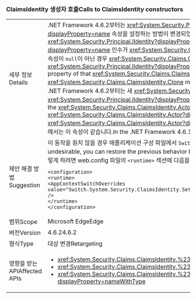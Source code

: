 ### <a name="calls-to-claimsidentity-constructors"></a><span data-ttu-id="5bff3-101">ClaimsIdentity 생성자 호출</span><span class="sxs-lookup"><span data-stu-id="5bff3-101">Calls to ClaimsIdentity constructors</span></span>

|   |   |
|---|---|
|<span data-ttu-id="5bff3-102">세부 정보</span><span class="sxs-lookup"><span data-stu-id="5bff3-102">Details</span></span>|<span data-ttu-id="5bff3-103">.NET Framework 4.6.2부터는 <xref:System.Security.Principal.IIdentity?displayProperty=name> 매개 변수로 <xref:System.Security.Claims.ClaimsIdentity> 생성자가 <xref:System.Security.Claims.ClaimsIdentity.Actor?displayProperty=name> 속성을 설정하는 방법이 변경되었습니다.</span><span class="sxs-lookup"><span data-stu-id="5bff3-103">Starting with the .NET Framework 4.6.2, there is a change in how <xref:System.Security.Claims.ClaimsIdentity> constructors with an <xref:System.Security.Principal.IIdentity?displayProperty=name> parameter set the <xref:System.Security.Claims.ClaimsIdentity.Actor?displayProperty=name> property.</span></span> <span data-ttu-id="5bff3-104"><xref:System.Security.Principal.IIdentity?displayProperty=name> 인수가 <xref:System.Security.Claims.ClaimsIdentity> 개체이고 해당 <xref:System.Security.Claims.ClaimsIdentity> 개체의 <xref:System.Security.Claims.ClaimsIdentity.Actor?displayProperty=name> 속성이 <code>null</code>이 아닌 경우 <xref:System.Security.Claims.ClaimsIdentity.Clone> 메서드를 사용하여 <xref:System.Security.Claims.ClaimsIdentity.Actor?displayProperty=name> 속성이 연결됩니다.</span><span class="sxs-lookup"><span data-stu-id="5bff3-104">If the <xref:System.Security.Principal.IIdentity?displayProperty=name> argument is a <xref:System.Security.Claims.ClaimsIdentity> object, and the <xref:System.Security.Claims.ClaimsIdentity.Actor?displayProperty=name> property of that <xref:System.Security.Claims.ClaimsIdentity> object is not <code>null</code>, the <xref:System.Security.Claims.ClaimsIdentity.Actor?displayProperty=name> property is attached by using the <xref:System.Security.Claims.ClaimsIdentity.Clone> method.</span></span> <span data-ttu-id="5bff3-105">Framework 4.6.1 이전 버전에서 <xref:System.Security.Claims.ClaimsIdentity.Actor?displayProperty=name> 속성은 기존 참조로 첨부됩니다. 이 변경으로 인해 .NET Framework 4.6.2부터는 새 <xref:System.Security.Claims.ClaimsIdentity> 개체의 <xref:System.Security.Claims.ClaimsIdentity.Actor?displayProperty=name> 속성이 생성자의 <xref:System.Security.Principal.IIdentity?displayProperty=name> 인수의 <xref:System.Security.Claims.ClaimsIdentity.Actor?displayProperty=name> 속성과 같지 않습니다.</span><span class="sxs-lookup"><span data-stu-id="5bff3-105">In the Framework 4.6.1 and earlier versions, the <xref:System.Security.Claims.ClaimsIdentity.Actor?displayProperty=name> property is attached as an existing reference.Because of this change, starting with the .NET Framework 4.6.2, the <xref:System.Security.Claims.ClaimsIdentity.Actor?displayProperty=name> property of the new <xref:System.Security.Claims.ClaimsIdentity> object is not equal to the <xref:System.Security.Claims.ClaimsIdentity.Actor?displayProperty=name> property of the constructor's <xref:System.Security.Principal.IIdentity?displayProperty=name> argument.</span></span> <span data-ttu-id="5bff3-106">.NET Framework 4.6.1 이전 버전에서는 이 속성이 같습니다.</span><span class="sxs-lookup"><span data-stu-id="5bff3-106">In the .NET Framework 4.6.1 and earlier versions, it is equal.</span></span>|
|<span data-ttu-id="5bff3-107">제안 해결 방법</span><span class="sxs-lookup"><span data-stu-id="5bff3-107">Suggestion</span></span>|<span data-ttu-id="5bff3-108">이 동작을 원치 않을 경우 애플리케이션 구성 파일에서 <code>Switch.System.Security.ClaimsIdentity.SetActorAsReferenceWhenCopyingClaimsIdentity</code> 스위치를 <code>true</code>로 설정하여 이전 동작을 복원할 수 있습니다.</span><span class="sxs-lookup"><span data-stu-id="5bff3-108">If this behavior is undesirable, you can restore the previous behavior by setting the <code>Switch.System.Security.ClaimsIdentity.SetActorAsReferenceWhenCopyingClaimsIdentity</code> switch in your application configuration file to <code>true</code>.</span></span> <span data-ttu-id="5bff3-109">이렇게 하려면 web.config 파일의 <code>&lt;runtime&gt;</code> 섹션에 다음을 추가해야 합니다.</span><span class="sxs-lookup"><span data-stu-id="5bff3-109">This requires that you add the following to the <code>&lt;runtime&gt;</code> section of your web.config file:</span></span><pre><code class="lang-xml">&lt;configuration&gt;&#13;&#10;&lt;runtime&gt;&#13;&#10;&lt;AppContextSwitchOverrides value=&quot;Switch.System.Security.ClaimsIdentity.SetActorAsReferenceWhenCopyingClaimsIdentity=true&quot; /&gt;&#13;&#10;&lt;/runtime&gt;&#13;&#10;&lt;/configuration&gt;&#13;&#10;</code></pre>|
|<span data-ttu-id="5bff3-110">범위</span><span class="sxs-lookup"><span data-stu-id="5bff3-110">Scope</span></span>|<span data-ttu-id="5bff3-111">Microsoft Edge</span><span class="sxs-lookup"><span data-stu-id="5bff3-111">Edge</span></span>|
|<span data-ttu-id="5bff3-112">버전</span><span class="sxs-lookup"><span data-stu-id="5bff3-112">Version</span></span>|<span data-ttu-id="5bff3-113">4.6.2</span><span class="sxs-lookup"><span data-stu-id="5bff3-113">4.6.2</span></span>|
|<span data-ttu-id="5bff3-114">형식</span><span class="sxs-lookup"><span data-stu-id="5bff3-114">Type</span></span>|<span data-ttu-id="5bff3-115">대상 변경</span><span class="sxs-lookup"><span data-stu-id="5bff3-115">Retargeting</span></span>|
|<span data-ttu-id="5bff3-116">영향을 받는 API</span><span class="sxs-lookup"><span data-stu-id="5bff3-116">Affected APIs</span></span>|<ul><li><xref:System.Security.Claims.ClaimsIdentity.%23ctor(System.Security.Principal.IIdentity)?displayProperty=nameWithType></li><li><xref:System.Security.Claims.ClaimsIdentity.%23ctor(System.Security.Principal.IIdentity,System.Collections.Generic.IEnumerable{System.Security.Claims.Claim})?displayProperty=nameWithType></li><li><xref:System.Security.Claims.ClaimsIdentity.%23ctor(System.Security.Principal.IIdentity,System.Collections.Generic.IEnumerable{System.Security.Claims.Claim},System.String,System.String,System.String)?displayProperty=nameWithType></li></ul>|


